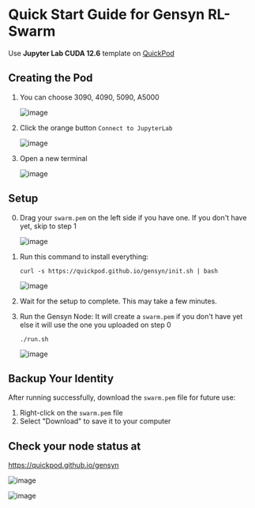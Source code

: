 # Quick Start Guide for Gensyn RL-Swarm

Use **Jupyter Lab CUDA 12.6** template on [QuickPod](https://console.quickpod.io/templates)

## Creating the Pod
1. You can choose 3090, 4090, 5090, A5000

   ![image](https://github.com/user-attachments/assets/a86b55ff-f4a9-4cbc-bb45-ea36257b3e98)

3. Click the orange button `Connect to JupyterLab`

   ![image](https://github.com/user-attachments/assets/e797c4c3-f8ec-4b43-8ae2-72b29dc13561)

4. Open a new terminal

   ![image](https://github.com/user-attachments/assets/d304639d-a46b-4c8a-8263-4e3355c6c867)


## Setup
0. Drag your `swarm.pem` on the left side if you have one. If you don't have yet, skip to step 1
   
   ![image](https://github.com/user-attachments/assets/e2ea0a54-5514-490f-957b-783fd339da74)

2. Run this command to install everything:
   ```
   curl -s https://quickpod.github.io/gensyn/init.sh | bash
   ```
   ![image](https://github.com/user-attachments/assets/80bf41cc-54a8-4106-929a-0b3b1065e355)

3. Wait for the setup to complete. This may take a few minutes.
4. Run the Gensyn Node:
   It will create a `swarm.pem` if you don't have yet else it will use the one you uploaded on step 0
   ```
   ./run.sh
   ```
   ![image](https://github.com/user-attachments/assets/efd2297e-6c32-400a-b5ae-160f80a8e8a0)

## Backup Your Identity
After running successfully, download the `swarm.pem` file for future use:
1. Right-click on the `swarm.pem` file
2. Select "Download" to save it to your computer

## Check your node status at 
https://quickpod.github.io/gensyn

![image](https://github.com/user-attachments/assets/18413ca6-7369-4795-8993-963b70d1999b)

![image](https://github.com/user-attachments/assets/216509e7-3b21-49c2-822a-32bb287213c4)

